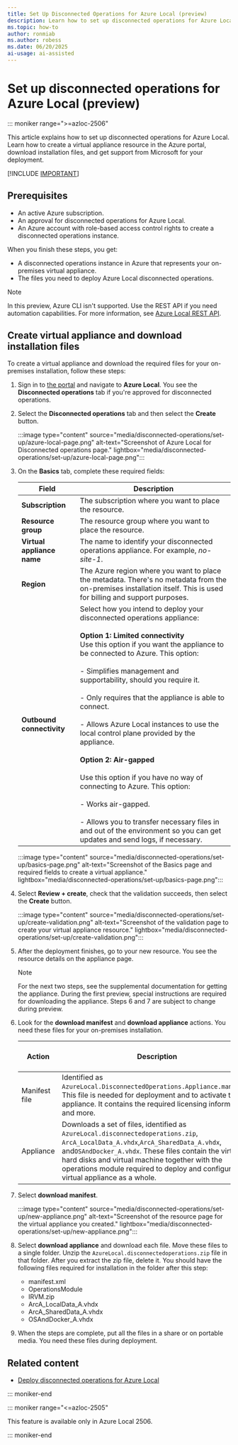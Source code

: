 ```yaml
---
title: Set Up Disconnected Operations for Azure Local (preview)
description: Learn how to set up disconnected operations for Azure Local by creating a disconnected operations resource in the Azure portal (preview).
ms.topic: how-to
author: ronmiab
ms.author: robess
ms.date: 06/20/2025
ai-usage: ai-assisted
---
```


# Set up disconnected operations for Azure Local (preview)

::: moniker range=">=azloc-2506"

This article explains how to set up disconnected operations for Azure Local. Learn how to create a virtual appliance resource in the Azure portal, download installation files, and get support from Microsoft for your deployment.

[!INCLUDE [IMPORTANT](../includes/disconnected-operations-preview.md)]

## Prerequisites

- An active Azure subscription.  
- An approval for disconnected operations for Azure Local.
- An Azure account with role-based access control rights to create a disconnected operations instance.

When you finish these steps, you get:

- A disconnected operations instance in Azure that represents your on-premises virtual appliance.
- The files you need to deploy Azure Local disconnected operations.

> [!NOTE]
> In this preview, Azure CLI isn't supported. Use the REST API if you need automation capabilities. For more information, see [Azure Local REST API](/cli/azure/use-azure-cli-rest-command?tabs=bash).

## Create virtual appliance and download installation files

To create a virtual appliance and download the required files for your on-premises installation, follow these steps:

1. Sign in to [the portal](https://portal.azure.com) and navigate to **Azure Local**. You see the **Disconnected operations** tab if you're approved for disconnected operations.

1. Select the **Disconnected operations** tab and then select the **Create** button.

    :::image type="content" source="media/disconnected-operations/set-up/azure-local-page.png" alt-text="Screenshot of Azure Local for Disconnected operations page." lightbox="media/disconnected-operations/set-up/azure-local-page.png":::

1. On the **Basics** tab, complete these required fields:  

    | Field               | Description                                                              |  
    |---------------------|--------------------------------------------------------------------------|  
    | **Subscription**    | The subscription where you want to place the resource.                   |  
    | **Resource group**  | The resource group where you want to place the resource.                 |  
    | **Virtual appliance name** | The name to identify your disconnected operations appliance. For example, *no-site-1*. |  
    | **Region**          | The Azure region where you want to place the metadata. There's no metadata from the on-premises installation itself. This is used for billing and support purposes. |  
    | **Outbound connectivity** | Select how you intend to deploy your disconnected operations appliance: <br></br> **Option 1: Limited connectivity** </br> Use this option if you want the appliance to be connected to Azure. This option: <br></br> - Simplifies management and supportability, should you require it. <br></br> - Only requires that the appliance is able to connect. <br></br> - Allows Azure Local instances to use the local control plane provided by the appliance. <br></br> **Option 2: Air-gapped** </br></br> Use this option if you have no way of connecting to Azure. This option: <br></br> - Works air-gapped. <br></br> - Allows you to transfer necessary files in and out of the environment so you can get updates and send logs, if necessary. |

    :::image type="content" source="media/disconnected-operations/set-up/basics-page.png" alt-text="Screenshot of the Basics page and required fields to create a virtual appliance." lightbox="media/disconnected-operations/set-up/basics-page.png":::

1. Select **Review + create**, check that the validation succeeds, then select the **Create** button.  

    :::image type="content" source="media/disconnected-operations/set-up/create-validation.png" alt-text="Screenshot of the validation page to create your virtual appliance resource." lightbox="media/disconnected-operations/set-up/create-validation.png":::

1. After the deployment finishes, go to your new resource. You see the resource details on the appliance page.

    > [!NOTE]
    > For the next two steps, see the supplemental documentation for getting the appliance. During the first preview, special instructions are required for downloading the appliance. Steps 6 and 7 are subject to change during preview.

1. Look for the **download manifest** and **download appliance** actions. You need these files for your on-premises installation.

    | Action | Description | Estimated download size |  
    |------|-------------|----------------|  
    | Manifest file | Identified as `AzureLocal.DisconnectedOperations.Appliance.manifest`. This file is needed for deployment and to activate the appliance. It contains the required licensing information and more. | < 1 KB |  
    | Appliance | Downloads a set of files, identified as  `AzureLocal.disconnectedoperations.zip`, `ArcA_LocalData_A.vhdx`,`ArcA_SharedData_A.vhdx`, and`OSAndDocker_A.vhdx`. These files contain the virtual hard disks and virtual machine together with the operations module required to deploy and configure the virtual appliance as a whole. | 70 GB+ |  

1. Select **download manifest**.

    :::image type="content" source="media/disconnected-operations/set-up/new-appliance.png" alt-text="Screenshot of the resource page for the virtual appliance you created." lightbox="media/disconnected-operations/set-up/new-appliance.png":::

1. Select **download appliance** and download each file. Move these files to a single folder. Unzip the `AzureLocal.disconnectedoperations.zip` file in that folder. After you extract the zip file, delete it. You should have the following files required for installation in the folder after this step:

    - manifest.xml
    - OperationsModule
    - IRVM.zip
    - ArcA_LocalData_A.vhdx
    - ArcA_SharedData_A.vhdx
    - OSAndDocker_A.vhdx

1. When the steps are complete, put all the files in a share or on portable media. You need these files during deployment.

## Related content

- [Deploy disconnected operations for Azure Local](disconnected-operations-deploy.md)

::: moniker-end

::: moniker range="<=azloc-2505"

This feature is available only in Azure Local 2506.

::: moniker-end
